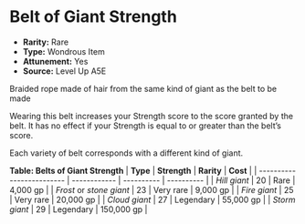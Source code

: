 
# Belt of Giant Strength

* **Rarity:** Rare
* **Type:** Wondrous Item
* **Attunement:** Yes
* **Source:** Level Up A5E


Braided rope made of hair from the same kind of giant as the belt to be made

Wearing this belt increases your Strength score to the score granted by the belt. It has no effect if your Strength is equal to or greater than the belt’s score.

Each variety of belt corresponds with a different kind of giant.

__**Table: Belts of Giant Strength**__
| **Type**                  | **Strength** | **Rarity** | **Cost**   |
| ------------------------- | ------------ | ---------- | ---------- |
| _Hill giant_              | 20           | Rare       | 4,000 gp   |
| _Frost_  or _stone giant_ | 23           | Very rare  | 9,000 gp   |
| _Fire giant_              | 25           | Very rare  | 20,000 gp  |
| _Cloud giant_             | 27           | Legendary  | 55,000 gp  |
| _Storm giant_             | 29           | Legendary  | 150,000 gp |
